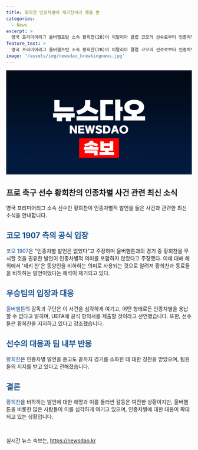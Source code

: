 ```yaml
---
title: 황희찬 인종차별에 재키찬이라 했을 뿐
categories:
  - News
excerpt: >
  영국 프리미어리그 울버햄프턴 소속 황희찬(28)이 이탈리아 클럽 코모의 선수로부터 인종차별적 발언을 들었다. 코모는 해당 발언을 부인하며 울버햄프턴의 과장된 반응과 연관이 있다고 주장했지만, 재키 찬은 동양인을 비하하는 용어로 알려져 있다. 이에 울버햄프턴은 유럽축구연맹(UEFA)에 항의서를 제출할 예정이며, 황희찬은 동료들의 지지를 받고 있다. (150자)
feature_text: >
  영국 프리미어리그 울버햄프턴 소속 황희찬(28)이 이탈리아 클럽 코모의 선수로부터 인종차별적 발언을 들었다. 코모는 해당 발언을 부인하며 울버햄프턴의 과장된 반응과 연관이 있다고 주장했지만, 재키 찬은 동양인을 비하하는 용어로 알려져 있다. 이에 울버햄프턴은 유럽축구연맹(UEFA)에 항의서를 제출할 예정이며, 황희찬은 동료들의 지지를 받고 있다. (150자)
image: '/assets/img/newsdao_breakingnews.jpg'
---
```


<p><img src="/assets/img/newsdao_breakingnews.jpg" alt="flaretime 속보" /></p>

<h2 data-ke-size="size26">프로 축구 선수 황희찬의 인종차별 사건 관련 최신 소식</h2>

<p data-ke-size="size16">영국 프리미어리그 소속 선수인 황희찬이 인종차별적 발언을 들은 사건과 관련한 최신 소식을 안내합니다.</p>

<h2><span style="color: #1a5490;">코모 1907 측의 공식 입장</span></h2>

<p><span style="color: #1a5490;">코모 1907</span>은 "인종차별 발언은 없었다"고 주장하며 울버햄튼과의 경기 중 황희찬을 무시할 것을 권유한 발언이 인종차별적 의미를 포함하지 않았다고 주장했다. 이에 대해 해외에서 '재키 찬'은 동양인을 비하하는 의미로 사용되는 것으로 알려져 황희찬과 동료들을 비하하는 발언이었다는 해석이 제기되고 있다.</p>

<h2><span style="color: #1a5490;">우승팀의 입장과 대응</span></h2>

<p><span style="color: #1a5490;">울버햄튼</span>의 감독과 구단은 이 사건을 심각하게 여기고, 어떤 형태로든 인종차별을 용납할 수 없다고 밝히며, UEFA에 공식 항의서를 제출할 것이라고 선언했습니다. 또한, 선수들은 황희찬을 지지하고 있다고 강조했습니다.</p>

<h2><span style="color: #1a5490;">선수의 대응과 팀 내부 반응</span></h2>

<p><span style="color: #1a5490;">황희찬</span>은 인종차별 발언을 듣고도 끝까지 경기를 소화한 데 대한 칭찬을 받았으며, 팀원들의 지지를 받고 있다고 전해졌습니다.</p>

<h2><span style="color: #1a5490;">결론</span></h2>

<p><span style="color: #1a5490;">황희찬</span>을 비하하는 발언에 대한 해명과 이를 둘러싼 갈등은 여전한 상황이지만, 울버햄튼을 비롯한 많은 사람들이 이를 심각하게 여기고 있으며, 인종차별에 대한 대응이 확대되고 있는 상황입니다.</p>

<p data-ke-size="size16">&nbsp;</p>
실시간 뉴스 속보는, <a href="https://newsdao.kr" rel="dofollow">https://newsdao.kr</a>


